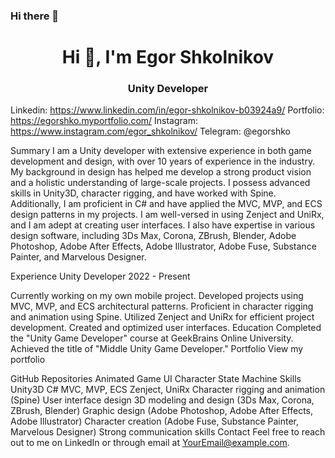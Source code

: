 ### Hi there 👋
<h1 align="center">Hi 👋, I'm Egor Shkolnikov</h1>
<h3 align="center">Unity Developer</h3>

Linkedin: https://www.linkedin.com/in/egor-shkolnikov-b03924a9/
Portfolio: https://egorshko.myportfolio.com/
Instagram: https://www.instagram.com/egor_shkolnikov/
Telegram: @egorshko

Summary
I am a Unity developer with extensive experience in both game development and design, with over 10 years of experience in the industry. My background in design has helped me develop a strong product vision and a holistic understanding of large-scale projects. I possess advanced skills in Unity3D, character rigging, and have worked with Spine. Additionally, I am proficient in C# and have applied the MVC, MVP, and ECS design patterns in my projects. I am well-versed in using Zenject and UniRx, and I am adept at creating user interfaces. I also have expertise in various design software, including 3Ds Max, Corona, ZBrush, Blender, Adobe Photoshop, Adobe After Effects, Adobe Illustrator, Adobe Fuse, Substance Painter, and Marvelous Designer.

Experience
Unity Developer
2022 - Present

Currently working on my own mobile project.
Developed projects using MVC, MVP, and ECS architectural patterns.
Proficient in character rigging and animation using Spine.
Utilized Zenject and UniRx for efficient project development.
Created and optimized user interfaces.
Education
Completed the "Unity Game Developer" course at GeekBrains Online University.
Achieved the title of "Middle Unity Game Developer."
Portfolio
View my portfolio

GitHub Repositories
Animated Game UI
Character State Machine
Skills
Unity3D
C#
MVC, MVP, ECS
Zenject, UniRx
Character rigging and animation (Spine)
User interface design
3D modeling and design (3Ds Max, Corona, ZBrush, Blender)
Graphic design (Adobe Photoshop, Adobe After Effects, Adobe Illustrator)
Character creation (Adobe Fuse, Substance Painter, Marvelous Designer)
Strong communication skills
Contact
Feel free to reach out to me on LinkedIn or through email at YourEmail@example.com.
